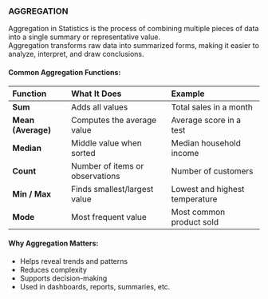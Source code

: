 ### AGGREGATION 
Aggregation in Statistics is the process of combining multiple pieces of data into a single summary or representative value.  
Aggregation transforms raw data into summarized forms, making it easier to analyze, interpret, and draw conclusions.

#### Common Aggregation Functions:
| Function           | What It Does                    | Example                        |
| :----------------- | :------------------------------ | :----------------------------- |
| **Sum**            | Adds all values                 | Total sales in a month         |
| **Mean (Average)** | Computes the average value      | Average score in a test        |
| **Median**         | Middle value when sorted        | Median household income        |
| **Count**          | Number of items or observations | Number of customers            |
| **Min / Max**      | Finds smallest/largest value    | Lowest and highest temperature |
| **Mode**           | Most frequent value             | Most common product sold       |

#### Why Aggregation Matters:
- Helps reveal trends and patterns
- Reduces complexity
- Supports decision-making
- Used in dashboards, reports, summaries, etc.


